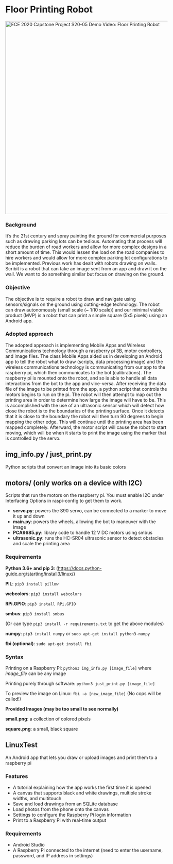 # Floor Printing Robot

<a href="https://www.youtube.com/watch?v=GSI4W3XvddA 'ECE 2020 Capstone Project S20-05 Demo Video: Floor Printing Robot'" target="_blank" rel="noopener"><img src="https://res.cloudinary.com/marcomontalbano/image/upload/v1610133191/video_to_markdown/images/youtube--GSI4W3XvddA-c05b58ac6eb4c4700831b2b3070cd403.jpg" alt="ECE 2020 Capstone Project S20-05 Demo Video: Floor Printing Robot" width="600"></a>

### Background

It’s the 21st century and spray painting the ground for commercial purposes such as drawing parking lots can be tedious. Automating that process will reduce the burden of road workers and allow for more complex designs in a short amount of time. This would lessen the load on the road companies to hire workers and would allow for more complex parking lot configurations to be implemented. Previous work has dealt with robots drawing on walls. Scribit is a robot that can take an image sent from an app and draw it on the wall. We want to do something similar but focus on drawing on the ground.

### Objective

The objective is to require a robot to draw and navigate using sensors/signals on the ground using cutting-edge technology. The robot can draw autonomously (small scale (~ 1:10 scale)) and our minimal viable product (MVP) is a robot that can print a simple square (5x5 pixels) using an Android app.

### Adopted approach

The adopted approach is implementing Mobile Apps and Wireless Communications technology through a raspberry pi 3B, motor controllers, and image files. The class Mobile Apps aided us in developing an Android app to tell the robot what to draw (scripts, data processing image) and the wireless communications technology is communicating from our app to the raspberry pi, which then communicates to the bot (calibrations). The raspberry pi is mounted onto the robot, and so is able to handle all data interactions from the bot to the app and vice-versa. After receiving the data file of the image to be printed from the app, a python script that controls the motors begins to run on the pi. The robot will then attempt to map out the printing area in order to determine how large the image will have to be. This is accomplished with the use of an ultrasonic sensor which will detect how close the robot is to the boundaries of the printing surface. Once it detects that it is close to the boundary the robot will then turn 90 degrees to begin mapping the other edge. This will continue until the printing area has been mapped completely. Afterward, the motor script will cause the robot to start moving, which will be when it starts to print the image using the marker that is controlled by the servo.

## img\_info.py / just\_print.py

Python scripts that convert an image into its basic colors

## motors/ (only works on a device with I2C)

Scripts that run the motors on the raspberry pi. You must enable I2C under Interfacing Options in raspi-config to get them to work.

- **servo.py**: powers the S90 servo, can be connected to a marker to move it up and down
- **main.py**: powers the wheels, allowing the bot to maneuver with the image
- **PCA9685.py**: library code to handle 12 V DC motors using smbus
- **ultrasonic.py**: runs the HC-SR04 ultrasonic sensor to detect obstacles and scale the printing area

### Requirements
**Python 3.6+ and pip 3**: (https://docs.python-guide.org/starting/install3/linux/)

**PIL**: `pip3 install pillow`

**webcolors**: `pip3 install webcolors`

**RPi.GPIO**: `pip3 install RPi.GPIO`

**smbus**: `pip3 install smbus`

(Or can type `pip3 install -r requirements.txt` to get the above modules)

**numpy**: `pip3 install numpy` or `sudo apt-get install python3-numpy`

**fbi (optional)**: `sudo apt-get install fbi`

### Syntax
Printing on a Raspberry Pi: `python3 img_info.py [image_file]` where _image_file_ can be any image

Printing purely through software: `python3 just_print.py [image_file]`

To preview the image on Linux: `fbi -a [new_image_file]` (No cops will be called!)

**Provided Images (may be too small to see normally)**

**small.png**: a collection of colored pixels

**square.png**: a small, black square

## LinuxTest

An Android app that lets you draw or upload images and print them to a raspberry pi

### Features
- A tutorial explaining how the app works the first time it is opened
- A canvas that supports black and white drawings, multiple stroke widths, and multitouch
- Save and load drawings from an SQLite database
- Load photos from the phone onto the canvas
- Settings to configure the Raspberry Pi login information
- Print to a Raspberry Pi with real-time output

### Requirements
- Android Studio
- A Raspberry Pi connected to the internet (need to enter the username, password, and IP address in settings)
